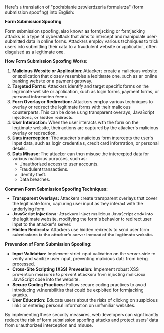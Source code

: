 Here's a translation of "podrabianie zatwierdzenia formularza" (form submission spoofing) into English:

**Form Submission Spoofing**

Form submission spoofing, also known as formjacking or formjacking attacks, is a type of cyberattack that aims to intercept and manipulate user-submitted data in online forms. Attackers employ various techniques to trick users into submitting their data to a fraudulent website or application, often disguised as a legitimate one.

**How Form Submission Spoofing Works:**

1. **Malicious Website or Application:** Attackers create a malicious website or application that closely resembles a legitimate one, such as an online banking website or a payment gateway.
2. **Targeted Forms:** Attackers identify and target specific forms on the legitimate website or application, such as login forms, payment forms, or personal information forms.
3. **Form Overlay or Redirection:** Attackers employ various techniques to overlay or redirect the legitimate forms with their malicious counterparts. This can be done using transparent overlays, JavaScript injections, or hidden redirects.
4. **User Interaction:** When the user interacts with the form on the legitimate website, their actions are captured by the attacker's malicious overlay or redirection.
5. **Data Interception:** The attacker's malicious form intercepts the user's input data, such as login credentials, credit card information, or personal details.
6. **Data Misuse:** The attacker can then misuse the intercepted data for various malicious purposes, such as:
    - Unauthorized access to user accounts.
    - Fraudulent transactions.
    - Identity theft.
    - Data breaches.

**Common Form Submission Spoofing Techniques:**

* **Transparent Overlays:** Attackers create transparent overlays that cover the legitimate form, capturing user input as they interact with the underlying form.
* **JavaScript Injections:** Attackers inject malicious JavaScript code into the legitimate website, modifying the form's behavior to redirect user input to the attacker's server.
* **Hidden Redirects:** Attackers use hidden redirects to send user form submissions to the attacker's server instead of the legitimate website.

**Prevention of Form Submission Spoofing:**

* **Input Validation:** Implement strict input validation on the server-side to verify and sanitize user input, preventing malicious data from being processed.
* **Cross-Site Scripting (XSS) Prevention:** Implement robust XSS prevention measures to prevent attackers from injecting malicious JavaScript code into the website.
* **Secure Coding Practices:** Follow secure coding practices to avoid introducing vulnerabilities that could be exploited for formjacking attacks.
* **User Education:** Educate users about the risks of clicking on suspicious links or entering personal information on unfamiliar websites.

By implementing these security measures, web developers can significantly reduce the risk of form submission spoofing attacks and protect users' data from unauthorized interception and misuse.
